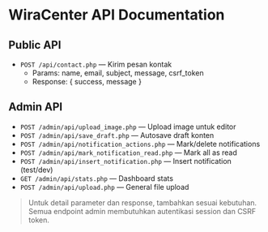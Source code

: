 # WiraCenter API Documentation

## Public API
- `POST /api/contact.php` — Kirim pesan kontak
  - Params: name, email, subject, message, csrf_token
  - Response: { success, message }

## Admin API
- `POST /admin/api/upload_image.php` — Upload image untuk editor
- `POST /admin/api/save_draft.php` — Autosave draft konten
- `POST /admin/api/notification_actions.php` — Mark/delete notifications
- `POST /admin/api/mark_notification_read.php` — Mark all as read
- `POST /admin/api/insert_notification.php` — Insert notification (test/dev)
- `GET /admin/api/stats.php` — Dashboard stats
- `POST /admin/api/upload.php` — General file upload

> Untuk detail parameter dan response, tambahkan sesuai kebutuhan. Semua endpoint admin membutuhkan autentikasi session dan CSRF token. 